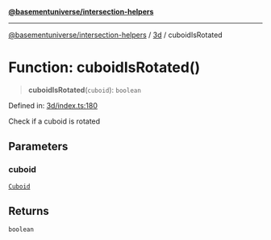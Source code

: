[**@basementuniverse/intersection-helpers**](../../README.md)

***

[@basementuniverse/intersection-helpers](../../README.md) / [3d](../README.md) / cuboidIsRotated

# Function: cuboidIsRotated()

> **cuboidIsRotated**(`cuboid`): `boolean`

Defined in: [3d/index.ts:180](https://github.com/basementuniverse/intersection-helpers/blob/98a1762f467a7b92d986d7a09e3582c961f718d2/src/3d/index.ts#L180)

Check if a cuboid is rotated

## Parameters

### cuboid

[`Cuboid`](../types/type-aliases/Cuboid.md)

## Returns

`boolean`

